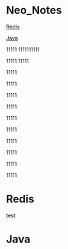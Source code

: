 # Neo_Notes

[Redis](#redis)



[Java](#java)


11111
1111111111

11111
11111



11111



11111

11111

11111

11111

11111

11111

11111

11111

11111














# Redis

test 

# Java


